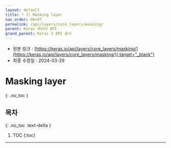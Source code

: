 ```yaml
---
layout: default
title: └ 7) Masking layer
nav_order: 06+07
permalink: /api/layers/core_layers/masking/
parent: Keras 레이어 API
grand_parent: Keras 3 API 문서
---
```


* 원본 링크 : [https://keras.io/api/layers/core_layers/masking/](https://keras.io/api/layers/core_layers/masking/){:target="_blank"}
* 최종 수정일 : 2024-03-29

# Masking layer
{: .no_toc }

## 목차
{: .no_toc .text-delta }

1. TOC
{:toc}

---
